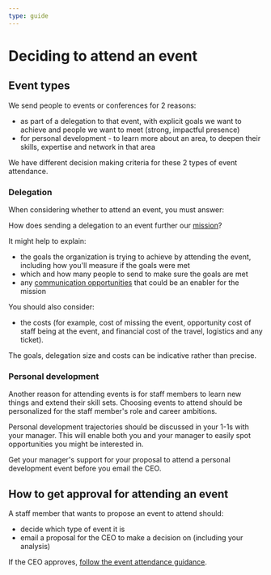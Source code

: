 ```yaml
---
type: guide
---
```


# Deciding to attend an event

## Event types

We send people to events or conferences for 2 reasons:

* as part of a delegation to that event, with explicit goals we want to achieve and people we want to meet (strong, impactful presence)
* for personal development - to learn more about an area, to deepen their skills, expertise and network in that area

We have different decision making criteria for these 2 types of event attendance.

### Delegation

When considering whether to attend an event, you must answer:

How does sending a delegation to an event further our [mission](../../organization/mission.md)?

It might help to explain:

* the goals the organization is trying to achieve by attending the event, including how you'll measure if the goals were met
* which and how many people to send to make sure the goals are met
* any [communication opportunities](../communication/) that could be an enabler for the mission

You should also consider:

* the costs (for example, cost of missing the event, opportunity cost of staff being at the event, and financial cost of the travel, logistics and any ticket).

The goals, delegation size and costs can be indicative rather than precise.

### Personal development

Another reason for attending events is for staff members to learn new things and extend their skill sets. Choosing events to attend should be personalized for the staff member's role and career ambitions.

Personal development trajectories should be discussed in your 1-1s with your manager. This will enable both you and your manager to easily spot opportunities you might be interested in.

Get your manager's support for your proposal to attend a personal development event before you email the CEO.

## How to get approval for attending an event

A staff member that wants to propose an event to attend should:

* decide which type of event it is
* email a proposal for the CEO to make a decision on (including your analysis)

If the CEO approves, [follow the event attendance guidance](attending-events.md).
